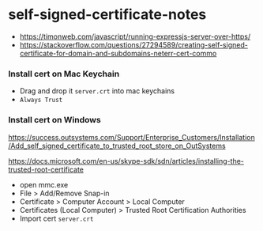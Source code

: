 # self-signed-certificate-notes
- https://timonweb.com/javascript/running-expressjs-server-over-https/
- https://stackoverflow.com/questions/27294589/creating-self-signed-certificate-for-domain-and-subdomains-neterr-cert-commo

### Install cert on Mac Keychain

- Drag and drop it `server.crt` into mac keychains
- `Always Trust`

### Install cert on Windows

https://success.outsystems.com/Support/Enterprise_Customers/Installation/Add_self_signed_certificate_to_trusted_root_store_on_OutSystems

https://docs.microsoft.com/en-us/skype-sdk/sdn/articles/installing-the-trusted-root-certificate

- open mmc.exe
- File > Add/Remove Snap-in
- Certificate > Computer Account > Local Computer
- Certificates (Local Computer) > Trusted Root Certification Authorities
- Import cert `server.crt`
